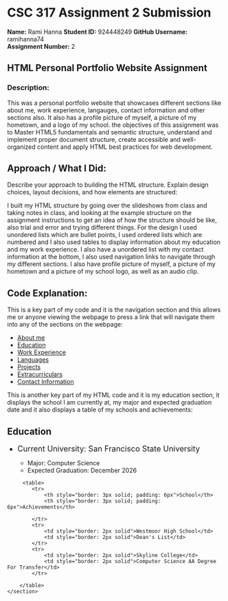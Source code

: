 # CSC 317 Assignment 2 Submission

**Name:** Rami Hanna
**Student ID:** 924448249 
**GitHub Username:** ramihanna74  
**Assignment Number:** 2  


##  HTML Personal Portfolio Website Assignment

### Description:
This was a personal portfolio website that showcases different sections like about me, work experience, langauges, contact information and other sections also. It also has a profile picture of myself, a picture of my hometown, and a logo of my school. the objectives of this assignment was to Master HTML5 fundamentals and semantic structure, understand and implement proper document structure, create accessible and well-organized content and apply HTML best practices for web development.



## Approach / What I Did:
Describe your approach to building the HTML structure. Explain design choices, layout decisions, and how elements are structured:

I built my HTML structure by going over the slideshows from class and taking notes in class, and looking at the example structure on the assignment instructions to get an idea of how the structure should be like, also trial and error and trying different things. For the design I used unordered lists which are bullet points, I used ordered lists which are numbered and I also used tables to display information about my education and my work experience. I also have a unordered list with my contact information at the bottom, I also used navigation links to navigate through my different sections. I also have profile picture of myself, a picture of my hometown and a picture of my school logo, as well as an audio clip.




## Code Explanation:
This is a key part of my code and it is the navigation section and this allows me or anyone viewing the webpage to press a link that will navigate them into any of the sections on the webpage:
<nav>
    <ul>
        <li><a href="#About Me">About me</a></li>
        <li><a href="#Education">Education</a></li>
        <li><a href="#Work Experience">Work Experience</a></li>
        <li><a href="#Languages">Languages</a></li>
        <li><a href="#Projects">Projects</a></li>
        <li><a href="#extracurricular">Extracurriculars</a></li>
        <li><a href="#Contact Information">Contact Information</a></li>
    </ul>
</nav>

This is another key part of my HTML code and it is my education section, it displays the school I am currently at, my major and expected graduation date and it also displays a table of my schools and achievements:

<main>
    <section>
        <h2 id="Education">Education</h2>
            <ul>
                <li style="font-size: 18px;">Current University: San Francisco State University</li>
                <ul>
                    <li>Major: Computer Science</li>
                    <li>Expected Graduation: December 2026</li>
                </ul>   
            </ul>
            
<!-- Table displaying education history and achievements -->
         <table>
            <tr>
                <th style="border: 3px solid; padding: 6px">School</th>
                <th style="border: 3px solid; padding: 6px">Achievements</th>
                    
            </tr>
            <tr>
                <td style="border: 2px solid">Westmoor High School</td>
                <td style="border: 2px solid">Dean's List</td>
            </tr>
            <tr>
                <td style="border: 2px solid">Skyline College</td>
                <td style="border: 2px solid">Computer Science AA Degree For Transfer</td>
            </tr>  

        </table>
    </section>